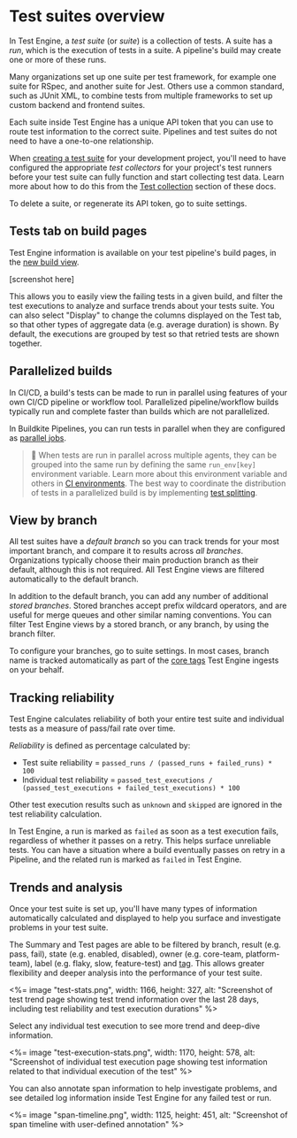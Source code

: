 # Test suites overview

In Test Engine, a _test suite_ (or _suite_) is a collection of tests. A suite has a _run_, which is the execution of tests in a suite. A pipeline's build may create one or more of these runs.

Many organizations set up one suite per test framework, for example one suite for RSpec, and another suite for Jest. Others use a common standard, such as JUnit XML, to combine tests from multiple frameworks to set up custom backend and frontend suites.

Each suite inside Test Engine has a unique API token that you can use to route test information to the correct suite. Pipelines and test suites do not need to have a one-to-one relationship.

When [creating a test suite](/docs/test-engine/test-suites/manage#create-a-test-suite) for your development project, you'll need to have configured the appropriate _test collectors_ for your project's test runners before your test suite can fully function and start collecting test data. Learn more about how to do this from the [Test collection](/docs/test-engine/test-collection) section of these docs.

To delete a suite, or regenerate its API token, go to suite settings.

## Tests tab on build pages

Test Engine information is available on your test pipeline's build pages, in the [new build view](/docs/pipelines/build-page).

[screenshot here]

This allows you to easily view the failing tests in a given build, and filter the test executions to analyze and surface trends about your tests suite. You can also select "Display" to change the columns displayed on the Test tab, so that other types of aggregate data (e.g. average duration) is shown. By default, the executions are grouped by test so that retried tests are shown together.

## Parallelized builds

In CI/CD, a build's tests can be made to run in parallel using features of your own CI/CD pipeline or workflow tool. Parallelized pipeline/workflow builds typically run and complete faster than builds which are not parallelized.

In Buildkite Pipelines, you can run tests in parallel when they are configured as [parallel jobs](/docs/pipelines/tutorials/parallel-builds#parallel-jobs).

> 📘
> When tests are run in parallel across multiple agents, they can be grouped into the same run by defining the same `run_env[key]` environment variable. Learn more about this environment variable and others in [CI environments](/docs/test-engine/test-collection/ci-environments).
> The best way to coordinate the distribution of tests in a parallelized build is by implementing [test splitting](/docs/test-engine/test-splitting).

## View by branch

All test suites have a _default branch_ so you can track trends for your most important branch, and compare it to results across _all branches_. Organizations typically choose their main production branch as their default, although this is not required. All Test Engine views are filtered automatically to the default branch.

In addition to the default branch, you can add any number of additional _stored branches_. Stored branches accept prefix wildcard operators, and are useful for merge queues and other similar naming conventions. You can filter Test Engine views by a stored branch, or any branch, by using the branch filter.

To configure your branches, go to suite settings. In most cases, branch name is tracked automatically as part of the [core tags](/docs/test-engine/test-suites/tags#core-tags) Test Engine ingests on your behalf.

## Tracking reliability

Test Engine calculates reliability of both your entire test suite and individual tests as a measure of pass/fail rate over time.

_Reliability_ is defined as percentage calculated by:

- Test suite reliability = `passed_runs / (passed_runs + failed_runs) * 100`
- Individual test reliability = `passed_test_executions / (passed_test_executions + failed_test_executions) * 100`

Other test execution results such as `unknown` and `skipped` are ignored in the test reliability calculation.

In Test Engine, a run is marked as `failed` as soon as a test execution fails, regardless of whether it passes on a retry. This helps surface unreliable tests. You can have a situation where a build eventually passes on retry in a Pipeline, and the related run is marked as `failed` in Test Engine.

## Trends and analysis

Once your test suite is set up, you'll have many types of information automatically calculated and displayed to help you surface and investigate problems in your test suite.

The Summary and Test pages are able to be filtered by branch, result (e.g. pass, fail), state (e.g. enabled, disabled), owner (e.g. core-team, platform-team), label (e.g. flaky, slow, feature-test) and [tag](/docs/test-engine/test-suites/tags). This allows greater flexibility and deeper analysis into the performance of your test suite.

<%= image "test-stats.png", width: 1166, height: 327, alt: "Screenshot of test trend page showing test trend information over the last 28 days, including test reliability and test execution durations" %>

Select any individual test execution to see more trend and deep-dive information.

<%= image "test-execution-stats.png", width: 1170, height: 578, alt: "Screenshot of individual test execution page showing test information related to that individual execution of the test" %>

You can also annotate span information to help investigate problems, and see detailed log information inside Test Engine for any failed test or run.

<%= image "span-timeline.png", width: 1125, height: 451, alt: "Screenshot of span timeline with user-defined annotation" %>
